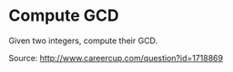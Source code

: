 Compute GCD
==================

Given two integers, compute their GCD.

Source: http://www.careercup.com/question?id=1718869